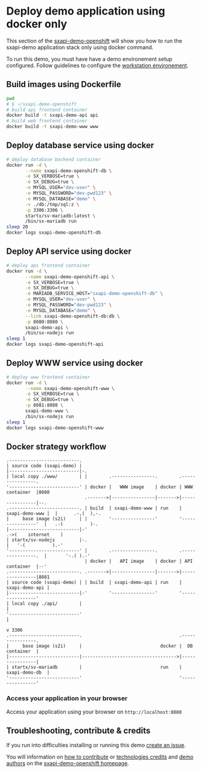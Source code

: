 # Deploy demo application using docker only

This section of the [sxapi-demo-openshift](https://github.com/startxfr/sxapi-demo-openshift)
will show you how to run the sxapi-demo application stack only using docker command.

To run this demo, you must have have a demo environement setup configured. Follow guidelines 
to configure the [workstation environement](https://github.com/startxfr/sxapi-demo-openshift#setup-workstation-environement).

## Build images using Dockerfile

```bash
pwd
# $ ~/sxapi-demo-openshift
# build api frontend container
docker build -t sxapi-demo-api api
# build web frontend container
docker build -t sxapi-demo-www www
```

## Deploy database service using docker

```bash
# deploy database backend container
docker run -d \
       --name sxapi-demo-openshift-db \
       -e SX_VERBOSE=true \
       -e SX_DEBUG=true \
       -e MYSQL_USER="dev-user" \
       -e MYSQL_PASSWORD="dev-pwd123" \
       -e MYSQL_DATABASE="demo" \
       -v ./db:/tmp/sql:z \
       -p 3306:3306 \
       startx/sv-mariadb:latest \
       /bin/sx-mariadb run
sleep 20
docker logs sxapi-demo-openshift-db
```

## Deploy API service using docker

```bash
# deploy api frontend container
docker run -d \
       --name sxapi-demo-openshift-api \
       -e SX_VERBOSE=true \
       -e SX_DEBUG=true \
       -e MARIADB_SERVICE_HOST="sxapi-demo-openshift-db" \
       -e MYSQL_USER="dev-user" \
       -e MYSQL_PASSWORD="dev-pwd123" \
       -e MYSQL_DATABASE="demo" \
       --link sxapi-demo-openshift-db:db \
       -p 8080:8080 \
       sxapi-demo-api \
       /bin/sx-nodejs run
sleep 1
docker logs sxapi-demo-openshift-api
```

## Deploy WWW service using docker

```bash
# deploy www frontend container
docker run -d \
       --name sxapi-demo-openshift-www \
       -e SX_VERBOSE=true \
       -e SX_DEBUG=true \
       -p 8081:8080 \
       sxapi-demo-www \
       /bin/sx-nodejs run
sleep 1
docker logs sxapi-demo-openshift-www
```

## Docker strategy workflow

```
.--------------------------.
| source code (sxapi-demo) |
|--------------------------|-.
| local copy ./www/        | |        .----------------.        .----------------.
'--------------------------' | docker |   WWW image    | docker | WWW container  |8080
                             .------->|----------------|------->|----------------|--.
.--------------------------. | build  | sxapi-demo-www | run    | sxapi-demo-www |  |      .-,(  ),-.    
|     base image (s2i)     | |        '----------------'        '----------------'  |   .-(          )-. 
|--------------------------|-'                                                      .->(    internet    )
| startx/sv-nodejs         |-.                                                      |   '-(          ).-'
'--------------------------' |        .----------------.        .----------------.  |       '-.( ).-'    
                             | docker |   API image    | docker | API container  |--'
.--------------------------. .------->|----------------|------->|----------------|8081
| source code (sxapi-demo) | | build  | sxapi-demo-api | run    | sxapi-demo-api |
|--------------------------|-'        '----------------'        '----------------'
| local copy ./api/        |                                             |
'--------------------------'                                             |
                                                                         v 3306
.--------------------------.                                    .----------------.
|     base image (s2i)     |                             docker |  DB container  |
|--------------------------|----------------------------------->|----------------|
| startx/sv-mariadb        |                             run    | sxapi-demo-db  |
'--------------------------'                                    '----------------'
```

### Access your application in your browser

Access your application using your browser on `http://localhost:8080`


## Troubleshooting, contribute & credits

If you run into difficulties installing or running this demo [create an issue](https://github.com/startxfr/sxapi-demo-openshift/issues/new).

You will information on [how to contribute](https://github.com/startxfr/sxapi-demo-openshift#contributing) or 
[technologies credits](https://github.com/startxfr/sxapi-demo-openshift#built-with) and
[demo authors](https://github.com/startxfr/sxapi-demo-openshift#authors) on the 
[sxapi-demo-openshift homepage](https://github.com/startxfr/sxapi-demo-openshift).